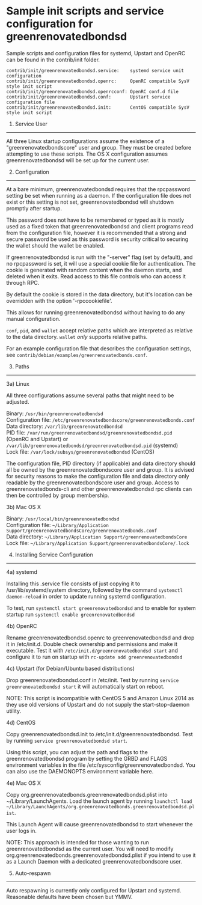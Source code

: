 Sample init scripts and service configuration for greenrenovatedbondsd
==========================================================

Sample scripts and configuration files for systemd, Upstart and OpenRC
can be found in the contrib/init folder.

    contrib/init/greenrenovatedbondsd.service:    systemd service unit configuration
    contrib/init/greenrenovatedbondsd.openrc:     OpenRC compatible SysV style init script
    contrib/init/greenrenovatedbondsd.openrcconf: OpenRC conf.d file
    contrib/init/greenrenovatedbondsd.conf:       Upstart service configuration file
    contrib/init/greenrenovatedbondsd.init:       CentOS compatible SysV style init script

1. Service User
---------------------------------

All three Linux startup configurations assume the existence of a "greenrenovatedbondscore" user
and group.  They must be created before attempting to use these scripts.
The OS X configuration assumes greenrenovatedbondsd will be set up for the current user.

2. Configuration
---------------------------------

At a bare minimum, greenrenovatedbondsd requires that the rpcpassword setting be set
when running as a daemon.  If the configuration file does not exist or this
setting is not set, greenrenovatedbondsd will shutdown promptly after startup.

This password does not have to be remembered or typed as it is mostly used
as a fixed token that greenrenovatedbondsd and client programs read from the configuration
file, however it is recommended that a strong and secure password be used
as this password is security critical to securing the wallet should the
wallet be enabled.

If greenrenovatedbondsd is run with the "-server" flag (set by default), and no rpcpassword is set,
it will use a special cookie file for authentication. The cookie is generated with random
content when the daemon starts, and deleted when it exits. Read access to this file
controls who can access it through RPC.

By default the cookie is stored in the data directory, but it's location can be overridden
with the option '-rpccookiefile'.

This allows for running greenrenovatedbondsd without having to do any manual configuration.

`conf`, `pid`, and `wallet` accept relative paths which are interpreted as
relative to the data directory. `wallet` *only* supports relative paths.

For an example configuration file that describes the configuration settings,
see `contrib/debian/examples/greenrenovatedbonds.conf`.

3. Paths
---------------------------------

3a) Linux

All three configurations assume several paths that might need to be adjusted.

Binary:              `/usr/bin/greenrenovatedbondsd`  
Configuration file:  `/etc/greenrenovatedbondscore/greenrenovatedbonds.conf`  
Data directory:      `/var/lib/greenrenovatedbondsd`  
PID file:            `/var/run/greenrenovatedbondsd/greenrenovatedbondsd.pid` (OpenRC and Upstart) or `/var/lib/greenrenovatedbondsd/greenrenovatedbondsd.pid` (systemd)  
Lock file:           `/var/lock/subsys/greenrenovatedbondsd` (CentOS)  

The configuration file, PID directory (if applicable) and data directory
should all be owned by the greenrenovatedbondscore user and group.  It is advised for security
reasons to make the configuration file and data directory only readable by the
greenrenovatedbondscore user and group.  Access to greenrenovatedbonds-cli and other greenrenovatedbondsd rpc clients
can then be controlled by group membership.

3b) Mac OS X

Binary:              `/usr/local/bin/greenrenovatedbondsd`  
Configuration file:  `~/Library/Application Support/greenrenovatedbondsCore/greenrenovatedbonds.conf`  
Data directory:      `~/Library/Application Support/greenrenovatedbondsCore`
Lock file:           `~/Library/Application Support/greenrenovatedbondsCore/.lock`

4. Installing Service Configuration
-----------------------------------

4a) systemd

Installing this .service file consists of just copying it to
/usr/lib/systemd/system directory, followed by the command
`systemctl daemon-reload` in order to update running systemd configuration.

To test, run `systemctl start greenrenovatedbondsd` and to enable for system startup run
`systemctl enable greenrenovatedbondsd`

4b) OpenRC

Rename greenrenovatedbondsd.openrc to greenrenovatedbondsd and drop it in /etc/init.d.  Double
check ownership and permissions and make it executable.  Test it with
`/etc/init.d/greenrenovatedbondsd start` and configure it to run on startup with
`rc-update add greenrenovatedbondsd`

4c) Upstart (for Debian/Ubuntu based distributions)

Drop greenrenovatedbondsd.conf in /etc/init.  Test by running `service greenrenovatedbondsd start`
it will automatically start on reboot.

NOTE: This script is incompatible with CentOS 5 and Amazon Linux 2014 as they
use old versions of Upstart and do not supply the start-stop-daemon utility.

4d) CentOS

Copy greenrenovatedbondsd.init to /etc/init.d/greenrenovatedbondsd. Test by running `service greenrenovatedbondsd start`.

Using this script, you can adjust the path and flags to the greenrenovatedbondsd program by
setting the GRBD and FLAGS environment variables in the file
/etc/sysconfig/greenrenovatedbondsd. You can also use the DAEMONOPTS environment variable here.

4e) Mac OS X

Copy org.greenrenovatedbonds.greenrenovatedbondsd.plist into ~/Library/LaunchAgents. Load the launch agent by
running `launchctl load ~/Library/LaunchAgents/org.greenrenovatedbonds.greenrenovatedbondsd.plist`.

This Launch Agent will cause greenrenovatedbondsd to start whenever the user logs in.

NOTE: This approach is intended for those wanting to run greenrenovatedbondsd as the current user.
You will need to modify org.greenrenovatedbonds.greenrenovatedbondsd.plist if you intend to use it as a
Launch Daemon with a dedicated greenrenovatedbondscore user.

5. Auto-respawn
-----------------------------------

Auto respawning is currently only configured for Upstart and systemd.
Reasonable defaults have been chosen but YMMV.
